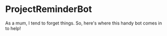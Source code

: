 # ProjectReminderBot
As a mum, I tend to forget things. So, here's where this handy bot comes in to help!
